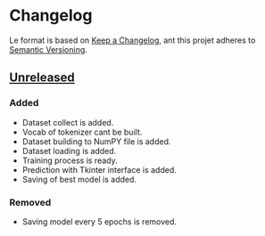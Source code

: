 # Changelog
<!--
Tous les changements notables de ce projet seront documentés dans ce fichier.

Le format est basé sur [Keep a Changelog](https://keepachangelog.com/en/1.0.0/),
et ce projet adhère au [Semantic Versioning](https://semver.org/spec/v2.0.0.html).
-->

Le format is based on [Keep a Changelog](https://keepachangelog.com/en/1.0.0/),
ant this projet adheres to [Semantic Versioning](https://semver.org/spec/v2.0.0.html).

## [Unreleased]
### Added

- Dataset collect is added.
- Vocab of tokenizer cant be built.
- Dataset building to NumPY file is added.
- Dataset loading is added.
- Training process is ready.
- Prediction with Tkinter interface is added.
- Saving of best model is added.

### Removed

- Saving model every 5 epochs is removed.


[Unreleased]: https://github.com/mokira3d48/ReCaptcher


<!--
Cet exemple suit les bonnes pratiques recommandées :

- Utilisation des catégories `Added`, `Changed`, `Deprecated`, `Removed`, `Fixed`, `Security`
- Dates au format AAAA-MM-JJ
- Liens vers les comparaisons entre versions
- Mention de l'adhésion au Semantic Versioning

Le fichier est clair, bien structuré et facile à lire pour les utilisateurs
et contributeurs du projet.
-->
